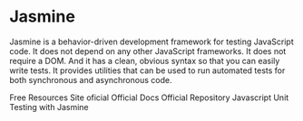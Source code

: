 # Jasmine

Jasmine is a behavior-driven development framework for testing JavaScript code. It does not depend on any other JavaScript frameworks. It does not require a DOM. And it has a clean, obvious syntax so that you can easily write tests. It provides utilities that can be used to run automated tests for both synchronous and asynchronous code.

<ResourceGroupTitle>Free Resources</ResourceGroupTitle>
<BadgeLink colorScheme='blue' badgeText='Website' href='https://jasmine.github.io/'>Site oficial</BadgeLink>
<BadgeLink colorScheme='blue' badgeText='Docs' href='https://jasmine.github.io/pages/docs_home.html'>Official Docs</BadgeLink>
<BadgeLink colorScheme='blue' badgeText='Official Rep' href='https://github.com/jasmine/jasmine'>Official Repository</BadgeLink>
<BadgeLink colorScheme='purple' badgeText='Watch' href='https://www.youtube.com/watch?v=rw4KlxKEENQ'>Javascript Unit Testing with Jasmine</BadgeLink>
